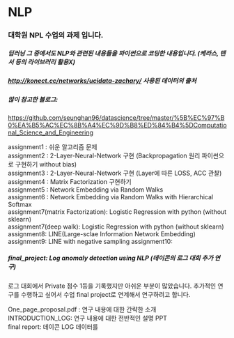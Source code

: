 # NLP
### 대학원 NPL 수업의 과제 입니다.
##### 딥러닝 그 중에서도 NLP와 관련된 내용들을 파이썬으로 코딩한 내용입니다. (케라스, 텐서 등의 라이브러리 활용X)
##### http://konect.cc/networks/ucidata-zachary/ 사용된 데이터의 출처


##### 많이 참고한 블로그:
https://github.com/seunghan96/datascience/tree/master/%5B%EC%97%B0%EA%B5%AC%EC%8B%A4%EC%9D%B8%ED%84%B4%5DComputational_Science_and_Engineering


assignment1 : 쉬운 알고리즘 문제  
assignment2 : 2-Layer-Neural-Network 구현 (Backpropagation 원리 파이썬으로 구현하기 without bias)  
assignment3 : 2-Layer-Neural-Network 구현 (Layer에 따른 LOSS, ACC 관찰)  
assignment4 : Matrix Factorization 구현하기   
assignment5 : Network Embedding via Random Walks  
assignment6 : Network Embedding via Random Walks with Hierarchical Softmax  
assignment7(matrix Factorization): Logistic Regression with python (without sklearn)  
assignment7(deep walk): Logistic Regression with python (without sklearn)  
assignment8: LINE(Large-sclae Information Network Embedding)  
assignment9: LINE with negative sampling
assignment10:

##### final_project: Log anomaly detection using NLP (데이콘의 로그 대회 추가 연구)  
로그 대회에서 Private 점수 1등을 기록했지만 아쉬운 부분이 많았습니다. 추가적인 연구를 수행하고 싶어서 수업 final project로 연계해서 연구하려고 합니다.  



One_page_proposal.pdf : 연구 내용에 대한 간략한 소개  
INTRODUCTION_LOG: 연구 내용에 대한 전반적인 설명 PPT  
final report: 데이콘 LOG 데이터를 
  

